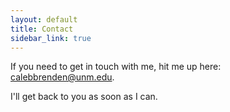 ```yaml
---
layout: default
title: Contact
sidebar_link: true
---
```


If you need to get in touch with me, hit me up here: [calebbrenden@unm.edu](mailto:example@email.com).

I'll get back to you as soon as I can.